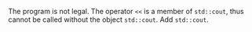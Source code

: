 The program is not legal. The operator `<<` is a member of `std::cout`, thus cannot be called without the object `std::cout`. Add `std::cout`.
